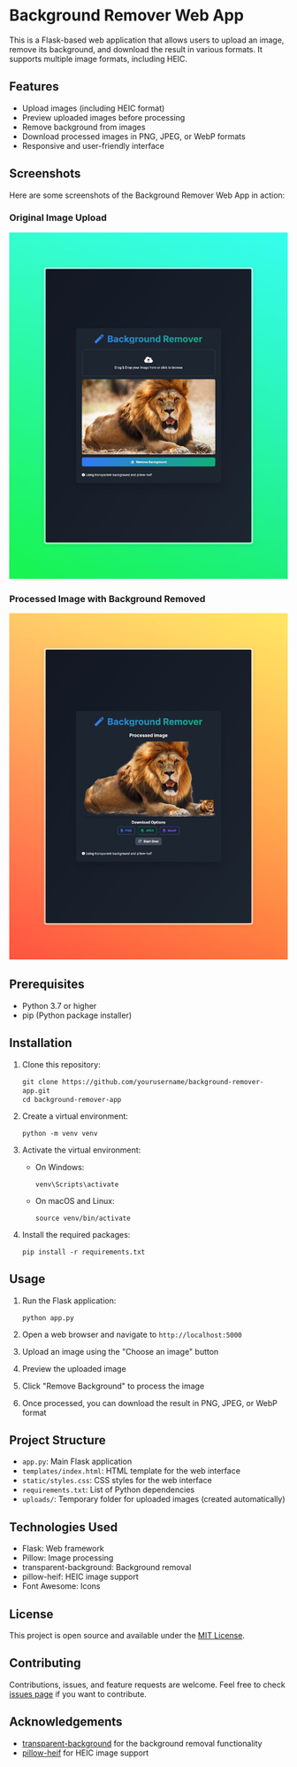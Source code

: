 # Background Remover Web App

This is a Flask-based web application that allows users to upload an image, remove its background, and download the result in various formats. It supports multiple image formats, including HEIC.

## Features

- Upload images (including HEIC format)
- Preview uploaded images before processing
- Remove background from images
- Download processed images in PNG, JPEG, or WebP formats
- Responsive and user-friendly interface

## Screenshots

Here are some screenshots of the Background Remover Web App in action:

### Original Image Upload
![Original Image Upload](static/1.jpeg)

### Processed Image with Background Removed
![Processed Image](static/2.jpeg)

## Prerequisites

- Python 3.7 or higher
- pip (Python package installer)

## Installation

1. Clone this repository:
   ```
   git clone https://github.com/yourusername/background-remover-app.git
   cd background-remover-app
   ```

2. Create a virtual environment:
   ```
   python -m venv venv
   ```

3. Activate the virtual environment:
   - On Windows:
     ```
     venv\Scripts\activate
     ```
   - On macOS and Linux:
     ```
     source venv/bin/activate
     ```

4. Install the required packages:
   ```
   pip install -r requirements.txt
   ```

## Usage

1. Run the Flask application:
   ```
   python app.py
   ```

2. Open a web browser and navigate to `http://localhost:5000`

3. Upload an image using the "Choose an image" button

4. Preview the uploaded image

5. Click "Remove Background" to process the image

6. Once processed, you can download the result in PNG, JPEG, or WebP format

## Project Structure

- `app.py`: Main Flask application
- `templates/index.html`: HTML template for the web interface
- `static/styles.css`: CSS styles for the web interface
- `requirements.txt`: List of Python dependencies
- `uploads/`: Temporary folder for uploaded images (created automatically)

## Technologies Used

- Flask: Web framework
- Pillow: Image processing
- transparent-background: Background removal
- pillow-heif: HEIC image support
- Font Awesome: Icons

## License

This project is open source and available under the [MIT License](LICENSE).

## Contributing

Contributions, issues, and feature requests are welcome. Feel free to check [issues page](https://github.com/yourusername/background-remover-app/issues) if you want to contribute.

## Acknowledgements

- [transparent-background](https://github.com/plemeri/transparent-background) for the background removal functionality
- [pillow-heif](https://github.com/bigcat88/pillow_heif) for HEIC image support